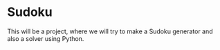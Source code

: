 # Sudoku
This will be a project, where we will try to make a Sudoku generator and also a solver using Python.